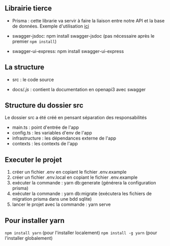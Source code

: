 ## Librairie tierce

- Prisma : cette librarie va servir à faire la liaison entre notre API et la base de données.
  Exemple d'utilisation [ici](https://www.prisma.io/docs/getting-started)

- swagger-jsdoc: npm install swagger-jsdoc (pas nécessaire après le premier ```npm install```)
- swagger-ui-express: npm install swagger-ui-express

## La structure

- src : le code source

- docs/*.js* : contient la documentation en openapi3 avec swagger

## Structure du dossier src

Le dossier src a été créé en pensant séparation des responsabilités

- main.ts : point d'entrée de l'app
- config.ts : les variables d'env de l'app
- infrastructure : les dépendances externe de l'app
- contexts : les contexts de l'app

## Executer le projet

1. créer un fichier .env en copiant le fichier .env.example
2. créer un fichier .env.local en copiant le fichier .env.example
3. exécuter la commande : yarn db:generate (générera la configuration prisma)
4. exécuter la commande : yarn db:migrate (exécutera les fichiers de migration prisma dans une bdd sqlite)
5. lancer le projet avec la commande : yarn serve

## Pour installer yarn
```npm install yarn``` (pour l'installer localement)
```npm install -g yarn``` (pour l'installer globalement)
